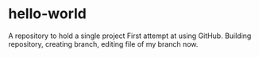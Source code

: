 # hello-world
A repository to hold a single project
First attempt at using GitHub. Building repository, creating branch, editing file of my branch now.
